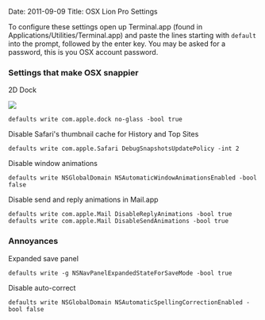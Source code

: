 Date: 2011-09-09
Title: OSX Lion Pro Settings

To configure these settings open up Terminal.app (found in Applications/Utilities/Terminal.app) and paste the lines starting with `default` into the prompt, followed by the enter key. You may be asked for a password, this is you OSX account password.

### Settings that make OSX snappier

2D Dock

![](http://ss.solberg.is/3b72931f9f.png)

    defaults write com.apple.dock no-glass -bool true

Disable Safari's thumbnail cache for History and Top Sites

    defaults write com.apple.Safari DebugSnapshotsUpdatePolicy -int 2

Disable window animations

    defaults write NSGlobalDomain NSAutomaticWindowAnimationsEnabled -bool false

Disable send and reply animations in Mail.app

    defaults write com.apple.Mail DisableReplyAnimations -bool true
    defaults write com.apple.Mail DisableSendAnimations -bool true

### Annoyances

Expanded save panel

    defaults write -g NSNavPanelExpandedStateForSaveMode -bool true

Disable auto-correct

    defaults write NSGlobalDomain NSAutomaticSpellingCorrectionEnabled -bool false
